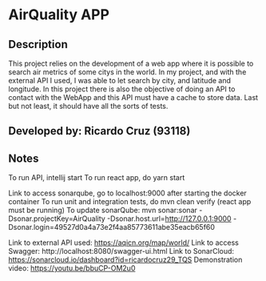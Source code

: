 # AirQuality APP

## Description

This project relies on the development of a web app where it is possible to search air metrics of some citys in the world. In my project, and with the external API I used, I was able to let search by city, and latitude and longitude.
In this project there is also the objective of doing an API to contact with the WebApp and this API must have a cache to store data. 
Last but not least, it should have all the sorts of tests.

## Developed by: Ricardo Cruz (93118)

## Notes

To run API, intellij start
To run react app, do yarn start

Link to access sonarqube, go to localhost:9000 after starting the docker container
To run unit and integration tests, do mvn clean verify (react app must be running)
To update sonarQube: mvn sonar:sonar   -Dsonar.projectKey=AirQuality   -Dsonar.host.url=http://127.0.0.1:9000   -Dsonar.login=49527d0a4a73e2f4aa85773611abe35eacb65f60

Link to external API used: https://aqicn.org/map/world/
Link to access Swagger: http://localhost:8080/swagger-ui.html
Link to SonarCloud: https://sonarcloud.io/dashboard?id=ricardocruz29_TQS
Demonstration video: https://youtu.be/bbuCP-OM2u0

